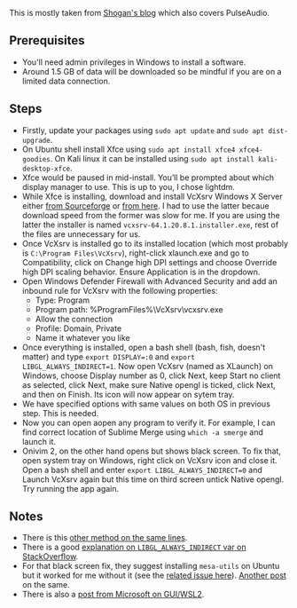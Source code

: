 This is mostly taken from [Shogan's blog](https://www.shogan.co.uk/how-tos/wsl2-gui-x-server-using-vcxsrv/) which also covers PulseAudio.

## Prerequisites
- You'll need admin privileges in Windows to install a software.
- Around 1.5 GB of data will be downloaded so be mindful if you are on a limited data connection. 

## Steps
- Firstly, update your packages using `sudo apt update` and `sudo apt dist-upgrade`. 
- On Ubuntu shell install Xfce using `sudo apt install xfce4 xfce4-goodies`. On Kali linux it can be installed using `sudo apt install kali-desktop-xfce`.
- Xfce would be paused in mid-install. You’ll be prompted about which display manager to use. This is up to you, I chose lightdm.
- While Xfce is installing, download and install VcXsrv Windows X Server either [from Sourceforge](https://sourceforge.net/projects/vcxsrv/) or [from here](https://www.shogan.co.uk/wp-content/uploads/WSL-VcXsrv.zip). I had to use the latter becaue download speed from the former was slow for me. If you are using the latter the installer is named `vcxsrv-64.1.20.8.1.installer.exe`, rest of the files are unnecessary for us.
- Once VcXsrv is installed go to its installed location (which most probably is `C:\Program Files\VcXsrv`), right-click xlaunch.exe and go to Compatibility, click on Change high DPI settings and choose Override high DPI scaling behavior. Ensure Application is in the dropdown. 
- Open Windows Defender Firewall with Advanced Security and add an inbound rule for VcXsrv with the following properties:
  - Type: Program
  - Program path: %ProgramFiles%\VcXsrv\vcxsrv.exe
  - Allow the connection
  - Profile: Domain, Private
  - Name it whatever you like
- Once everything is installed, open a bash shell (bash, fish, doesn't matter) and type `export DISPLAY=:0` and `export LIBGL_ALWAYS_INDIRECT=1`. Now open VcXsrv (named as XLaunch) on Windows, choose Display number as 0, click Next, keep Start no client as selected, click Next, make sure Native opengl is ticked, click Next, and then on Finish. Its icon will now appear on sytem tray.
- We have specified options with same values on both OS in previous step. This is needed.
- Now you can open aopen any program to verify it. For example, I can find correct location of Sublime Merge using `which -a smerge` and launch it.
- Onivim 2, on the other hand opens but shows black screen. To fix that, open system tray on Windows, right click on VcXsrv icon and close it. Open a bash shell and enter `export LIBGL_ALWAYS_INDIRECT=0` and Launch VcXsrv again but this time on third screen untick Native opengl. Try running the app again.

## Notes
- There is this [other method on the same lines](https://skeptric.com/wsl2-xserver/). 
- There is a good [explanation on `LIBGL_ALWAYS_INDIRECT` var on StackOverflow](https://superuser.com/a/1487558).
- For that black screen fix, they suggest installing `mesa-utils` on Ubuntu but it worked for me without it (see the [related issue here](https://github.com/microsoft/WSL/issues/2855)). [Another post](https://github.com/microsoft/WSL/issues/3757) on the same.
- There is also a [post from Microsoft on GUI/WSL2](https://techcommunity.microsoft.com/t5/windows-dev-appconsult/running-wsl-gui-apps-on-windows-10/ba-p/1493242).
